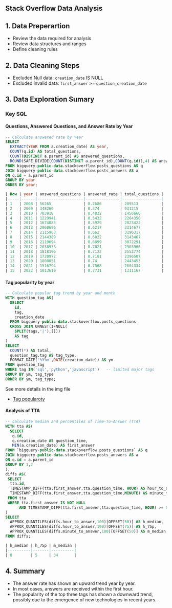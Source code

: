 ## Stack Overflow Data Analysis


## 1. Data Preperartion
- Review the data required for analysis 
- Review data structures and ranges
- Define cleaning rules


## 2. Data Cleaning Steps
- Excluded Null data: `creation_date` IS NULL
- Excluded invalid data: `first_answer` >= `question_creation_date`

## 3. Data Exploration Sumary
### Key SQL

#### Questions, Answered Questions, and Answer Rate by Year
```sql
-- Calculate answered rate by Year
SELECT
  EXTRACT(YEAR FROM a.creation_date) AS year,
  COUNT(q.id) AS total_questions,
  COUNT(DISTINCT a.parent_id) AS answered_questions,
  ROUND(SAFE_DIVIDE(COUNT(DISTINCT a.parent_id),COUNT(q.id)),4) AS answered_rate
FROM bigquery-public-data.stackoverflow.posts_questions AS q
JOIN bigquery-public-data.stackoverflow.posts_answers AS a  
ON q.id = a.parent_id 
GROUP BY year
ORDER BY year;

| Row | year | answered_questions | answered_rate | total_questions |
|-----|------|--------------------|---------------|-----------------|
| 1   | 2008 | 56265              | 0.2686        | 209513          |
| 2   | 2009 | 348260             | 0.374         | 931215          |
| 3   | 2010 | 703918             | 0.4832        | 1456666         |
| 4   | 2011 | 1229941            | 0.5432        | 2264350         |
| 5   | 2012 | 1674085            | 0.5929        | 2823422         |
| 6   | 2013 | 2060696            | 0.6217        | 3314677         |
| 7   | 2014 | 2115963            | 0.662         | 3196317         |
| 8   | 2015 | 2144389            | 0.6822        | 3143467         |
| 9   | 2016 | 2119694            | 0.6899        | 3072291         |
| 10  | 2017 | 2038933            | 0.7021        | 2903966         |
| 11  | 2018 | 1818196            | 0.7122        | 2552774         |
| 12  | 2019 | 1720972            | 0.7181        | 2396507         |
| 13  | 2020 | 1808051            | 0.74          | 2443453         |
| 14  | 2021 | 1516794            | 0.7568        | 2004334         |
| 15  | 2022 | 1013610            | 0.7731        | 1311167         |
```

#### Tag popularity by year
```sql
-- Calculate popular tag trend by year and month
WITH question_tag AS(
  SELECT
    id,
    tag,
    creation_date
  FROM bigquery-public-data.stackoverflow.posts_questions
  CROSS JOIN UNNEST(IFNULL(
    SPLIT(tags,'|'),[]))
    AS tag
)
SELECT
  COUNT(*) AS total,
  question_tag.tag AS tag_type,
  FORMAT_DATE('%Y%m',DATE(creation_date)) AS ym
FROM question_tag
WHERE tag IN('sql','python','javascript')   -- limited major tags
GROUP BY ym, tag_type
ORDER BY ym, tag_type;

```
See more details in the img file 
- [Tag popularoty]()

#### Analysis of TTA 
```sql
-- calculate median and percentiles of Time-To-Answer (TTA)
WITH tta AS(
  SELECT 
   q.id, 
   q.creation_date AS question_time,
   MIN(a.creation_date) AS first_answer
FROM `bigquery-public-data.stackoverflow.posts_questions` AS q
JOIN bigquery-public-data.stackoverflow.posts_answers AS a
ON q.id = a.parent_id
GROUP BY 1,2
),
diffs AS(
 SELECT 
  tta.id,
  TIMESTAMP_DIFF(tta.first_answer,tta.question_time, HOUR) AS hour_to_answer,
  TIMESTAMP_DIFF(tta.first_answer,tta.question_time,MINUTE) AS minute_to_answer
 FROM tta
 WHERE tta.first_answer IS NOT NULL
      AND TIMESTAMP_DIFF(tta.first_answer,tta.question_time, HOUR) >= 0
)
SELECT
  APPROX_QUANTILES(diffs.hour_to_answer,100)[OFFSET(50)] AS h_median,
  APPROX_QUANTILES(diffs.hour_to_answer,100)[OFFSET(75)] AS h_75p,
  APPROX_QUANTILES(diffs.minute_to_answer,100)[OFFSET(50)] AS m_median
FROM diffs;

| h_median | h_75p | m_median |
|----------|-------|----------|
| 0        | 5     | 34       |

```


## 4. Summary
- The answer rate has shown an upward trend year by year.
- In most cases, answers are received within the first hour.
- The popularity of the top three tags has shown a downward trend, possibly due to the emergence of new technologies in recent years.
